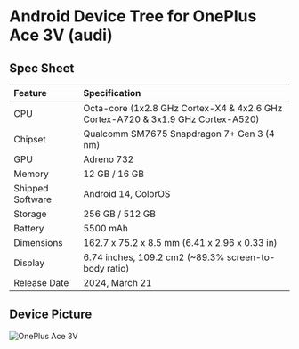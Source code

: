 # Android Device Tree for OnePlus Ace 3V (audi)

## Spec Sheet

| Feature                 | Specification                                                              |
| :---------------------- | :--------------------------------                                          |
| CPU                     | Octa-core (1x2.8 GHz Cortex-X4 & 4x2.6 GHz Cortex-A720 & 3x1.9 GHz Cortex-A520)|
| Chipset                 | Qualcomm SM7675 Snapdragon 7+ Gen 3 (4 nm)                                 |
| GPU                     | Adreno 732                                                                 |
| Memory                  | 12 GB / 16 GB                                                              |
| Shipped Software        | Android 14, ColorOS                                                        |
| Storage                 | 256 GB / 512 GB                                                            |
| Battery                 | 5500 mAh                                                                   |
| Dimensions              | 162.7 x 75.2 x 8.5 mm (6.41 x 2.96 x 0.33 in)                              |
| Display                 | 6.74 inches, 109.2 cm2 (~89.3% screen-to-body ratio)                       |
| Release Date            | 2024, March 21                                                             |

## Device Picture
![OnePlus Ace 3V](https://fdn2.gsmarena.com/vv/pics/oneplus/oneplus-ace-3v-2.jpg)
